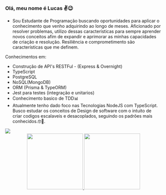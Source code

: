 ### Olá, meu nome é Lucas ✌😉
- Sou Estudante de Programação buscando oportunidades para aplicar o conhecimento que venho adquirindo ao longo de meses. Aficionado por resolver problemas, utilizo dessas características para sempre aprender novos conceitos afim de expandir e aprimorar as minhas capacidades de criação e resolução. Resiliência e comprometimento são características que me definem.

Conhecimentos em:
- Construção de API's RESTFul - (Express & Overnight)
- TypeScript
- PostgreSQL
- NoSQL(MongoDB)
- ORM (Prisma & TypeORM)
- Jest para testes (integração e unitarios)
- Conhecimento basico de TDD📊
- Atualmente tenho dado foco nas Tecnologias NodeJS com TypeScript. Busco estudar os conceitos de Design de software com o intuito de criar codigos escalaveis e desacoplados, seguindo os padrões mais conhecidos.🤓🧐.

<div> 
  <a href="https://www.linkedin.com/in/lucas-lib%C3%B3rio-8a2615198/" target="_blank"><img src="https://img.shields.io/badge/-LinkedIn-%230077B5?style=for-the-badge&logo=linkedin&logoColor=white" target="_blank"></a> 
 </div>
 <div align="center">
  <a href="https://github.com/lucasliborio">
  <img height="180em" src="https://github-readme-stats.vercel.app/api?username=lucasliborio&show_icons=true&theme=dracula&include_all_commits=true&count_private=true"/>
  <img height="180em" src="https://github-readme-stats.vercel.app/api/top-langs/?username=lucasliborio&layout=compact&langs_count=7&theme=dracula"/>
</div>
